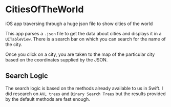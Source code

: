 # CitiesOfTheWorld
iOS app traversing through a huge json file to show cities of the world

This app parses a `.json` file to get the data about cities and displays it in a `UITableView`. There is a search bar on which you can search for the name of the city.

Once you click on a city, you are taken to the map of the particular city based on the coordinates supplied by the JSON.


## Search Logic
The search logic is based on the methods already available to us in Swift. I did research on `AVL trees` and `Binary Search Trees` but the results provided by the default methods are fast enough.

